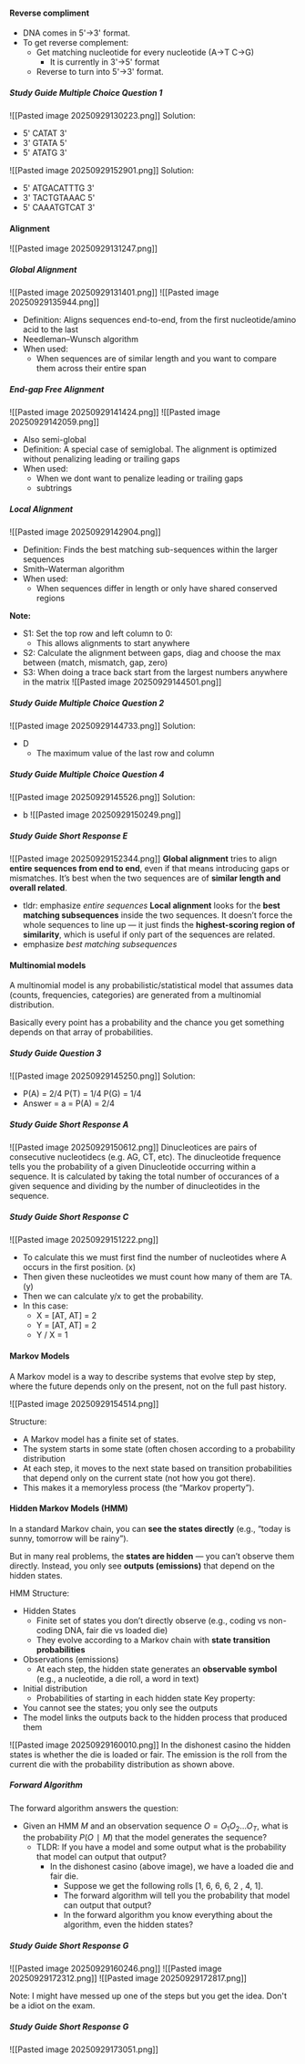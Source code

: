 #### **Reverse compliment**
- DNA comes in 5'->3' format.
- To get reverse complement:
	- Get matching nucleotide for every nucleotide (A->T C->G)
		- It is currently in 3'->5' format
	- Reverse to turn into 5'->3' format.
##### Study Guide Multiple Choice Question 1
![[Pasted image 20250929130223.png]]
Solution:
- 5' CATAT 3'
- 3' GTATA 5'
- 5' ATATG 3'

![[Pasted image 20250929152901.png]]
Solution:
- 5' ATGACATTTG 3'
- 3' TACTGTAAAC 5'
- 5' CAAATGTCAT 3'

#### **Alignment**
![[Pasted image 20250929131247.png]]
##### Global Alignment
![[Pasted image 20250929131401.png]]
![[Pasted image 20250929135944.png]]
- Definition: Aligns sequences end-to-end, from the first nucleotide/amino acid to the last
- Needleman–Wunsch algorithm
- When used:
	- When sequences are of similar length and you want to compare them across their entire span

##### End-gap Free Alignment
![[Pasted image 20250929141424.png]]
![[Pasted image 20250929142059.png]]
- Also semi-global
- Definition: A special case of semiglobal. The alignment is optimized without penalizing leading or trailing gaps
- When used:
	- When we dont want to penalize leading or trailing gaps
	- subtrings
##### **Local Alignment**
![[Pasted image 20250929142904.png]]
- Definition: Finds the best matching sub-sequences within the larger sequences
- Smith–Waterman algorithm
- When used:
	- When sequences differ in length or only have shared conserved regions

**Note:**
- S1: Set the top row and left column to 0:
	- This allows alignments to start anywhere
- S2: Calculate the alignment between gaps, diag and choose the max between (match, mismatch, gap, zero)
- S3: When doing a trace back start from the largest numbers anywhere in the matrix
![[Pasted image 20250929144501.png]]
##### Study Guide Multiple Choice Question 2
![[Pasted image 20250929144733.png]]
Solution:
- D 
	- The maximum value of the last row and column
##### Study Guide Multiple Choice Question 4
![[Pasted image 20250929145526.png]]
Solution:
- b
![[Pasted image 20250929150249.png]]

##### Study Guide Short Response E
![[Pasted image 20250929152344.png]]
**Global alignment** tries to align **entire sequences from end to end**, even if that means introducing gaps or mismatches. It’s best when the two sequences are of **similar length and overall related**.
- tldr: emphasize _entire sequences_
**Local alignment** looks for the **best matching subsequences** inside the two sequences. It doesn’t force the whole sequences to line up — it just finds the **highest-scoring region of similarity**, which is useful if only part of the sequences are related.
- emphasize _best matching subsequences_
#### **Multinomial models** 
A multinomial model is any probabilistic/statistical model that assumes data (counts, frequencies, categories) are generated from a multinomial distribution.

Basically every point has a probability and the chance you get something depends on that array of probabilities.

##### Study Guide Question 3
![[Pasted image 20250929145250.png]]
Solution:
- P(A) = 2/4 P(T) = 1/4 P(G) = 1/4
- Answer = a =  P(A) = 2/4
##### Study Guide Short Response A
![[Pasted image 20250929150612.png]]
Dinucleotices are pairs of consecutive nucleotidecs (e.g. AG, CT, etc). The dinucleotide frequence tells you the probability of a given Dinucleotide occurring within a sequence. It is calculated by taking the total number of occurances of a given sequence and dividing by the number of dinucleotides in the sequence.

##### Study Guide Short Response C
![[Pasted image 20250929151222.png]]
- To calculate this we must first find the number of nucleotides where A occurs in the first position. (x)
- Then given these nucleotides we must count how many of them are TA. (y)
- Then we can calculate y/x to get the probability.
- In this case:
	- X = [AT, AT] = 2
	- Y = [AT, AT] = 2
	- Y / X = 1

#### Markov Models
A Markov model is a way to describe systems that evolve step by step, where the future depends only on the present, not on the full past history.

![[Pasted image 20250929154514.png]]

Structure:
- A Markov model has a finite set of states.
- The system starts in some state (often chosen according to a probability distribution
- At each step, it moves to the next state based on transition probabilities that depend only on the current state (not how you got there).
- This makes it a memoryless process (the “Markov property”).


#### Hidden Markov Models (HMM)
In a standard Markov chain, you can **see the states directly** (e.g., “today is sunny, tomorrow will be rainy”).

But in many real problems, the **states are hidden** — you can’t observe them directly. Instead, you only see **outputs (emissions)** that depend on the hidden states.

HMM Structure:
- Hidden  States
	- Finite set of states you don’t directly observe (e.g., coding vs non-coding DNA, fair die vs loaded die)
	- They evolve according to a Markov chain with **state transition probabilities**
- Observations (emissions)
	- At each step, the hidden state generates an **observable symbol** (e.g., a nucleotide, a die roll, a word in text)
- Initial distribution
	- Probabilities of starting in each hidden state
Key property:
- You cannot see the states; you only see the outputs
- The model links the outputs back to the hidden process that produced them

![[Pasted image 20250929160010.png]]
In the dishonest casino the hidden states is whether the die is loaded or fair. The emission is the roll from the current die with the probability distribution as shown above.
##### **Forward Algorithm**
The forward algorithm answers the question:
- Given an HMM $M$ and an observation sequence $O = O_1 O_2 \dots O_T​$, what is the probability $P(O∣M)$ that the model generates the sequence?
	- TLDR: If you have a model and some output what is the probability that model can output that output?
		- In the dishonest casino (above image), we have a loaded die and fair die. 
			- Suppose we get the following rolls [1, 6, 6, 6, 2 , 4, 1].
			- The forward algorithm will tell you the probability that model can output that output?
			- In the forward algorithm you know everything about the algorithm, even the hidden states? 

##### Study Guide Short Response G
![[Pasted image 20250929160246.png]]
![[Pasted image 20250929172312.png]]
![[Pasted image 20250929172817.png]]

Note: I might have messed up one of the steps but you get the idea. Don't be a <obscene slur here> idiot on the exam.

##### Study Guide Short Response G
![[Pasted image 20250929173051.png]]




